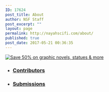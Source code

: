 ```yaml
---
ID: 17624
post_title: About
author: NSF Staff
post_excerpt: ""
layout: page
permalink: http://nayahscifi.com/about/
published: true
post_date: 2017-05-21 00:36:35
---
```

<a href="http://shareasale.com/r.cfm?b=324392&amp;u=1521586&amp;m=8908&amp;urllink=&amp;afftrack=" target="_blank" rel="noopener noreferrer"><img src="http://static.shareasale.com/image/8908/728_schoolsale.jpg" alt="Save 50% on graphic novels, statues &amp; more" border="0" /></a>
&nbsp;
&nbsp;
&nbsp;
<ul>
 	<li>
<h3><a href="http://nayahscifi.com/contributors/">Contributors</a></h3>
</li>
 	<li>
<h3><a href="http://nayahscifi.com/submissions/">Submissions</a></h3>
</li>
</ul>
&nbsp;
